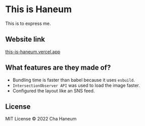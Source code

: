 # This is Haneum
This is to express me.

## Website link
[this-is-haneum.vercel.app](https://this-is-haneum.vercel.app)

## What features are they made of?
- Bundling time is faster than babel because it uses `esbuild`.
- `IntersectionObserver API` was used to load the image faster.
- Configured the layout like an SNS feed.

## License
MIT License &copy; 2022 Cha Haneum